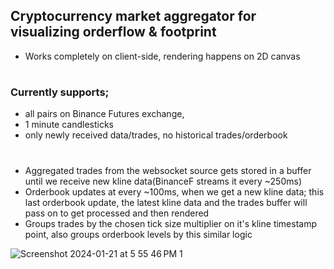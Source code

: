 ## **Cryptocurrency market aggregator for visualizing orderflow & footprint**
- Works completely on client-side, rendering happens on 2D canvas
#
### Currently supports;
  - all pairs on Binance Futures exchange,
  - 1 minute candlesticks
  - only newly received data/trades, no historical trades/orderbook
#
- Aggregated trades from the websocket source gets stored in a buffer until we receive new kline data(BinanceF streams it every ~250ms)
- Orderbook updates at every ~100ms, when we get a new kline data; this last orderbook update, the latest kline data and the trades buffer will pass on to get processed and then rendered
- Groups trades by the chosen tick size multiplier on it's kline timestamp point, also groups orderbook levels by this similar logic

![Screenshot 2024-01-21 at 5 55 46 PM 1](https://github.com/akenshaw/flowsurface/assets/63060680/7905e682-03de-4e82-8047-ce882859b7a2)
